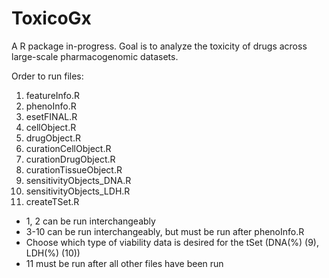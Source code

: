 # ToxicoGx
A R package in-progress. Goal is to analyze the toxicity of drugs across large-scale pharmacogenomic datasets.

Order to run files:
1. featureInfo.R
2. phenoInfo.R
3. esetFINAL.R 
4. cellObject.R 
5. drugObject.R 
6. curationCellObject.R 
7. curationDrugObject.R 
8. curationTissueObject.R 
9. sensitivityObjects_DNA.R
10. sensitivityObjects_LDH.R
11. createTSet.R

- 1, 2 can be run interchangeably
- 3-10 can be run interchangeably, but must be run after phenoInfo.R
- Choose which type of viability data is desired for the tSet (DNA(%) (9), LDH(%) (10))
- 11 must be run after all other files have been run
